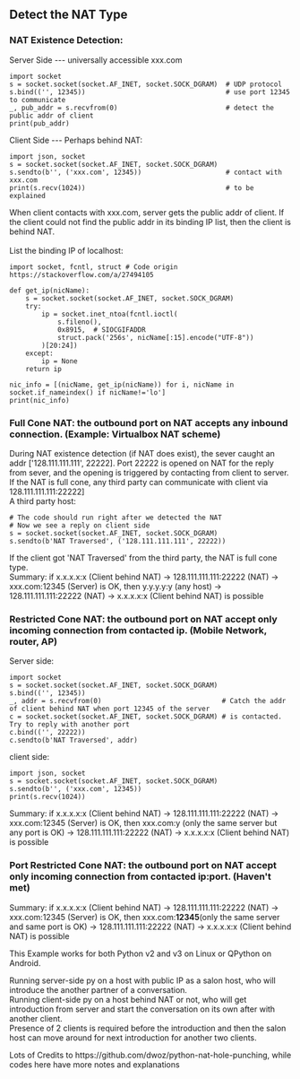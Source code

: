 ## Detect the NAT Type
### NAT Existence Detection:<br>
Server Side --- universally accessible xxx.com
```
import socket 
s = socket.socket(socket.AF_INET, socket.SOCK_DGRAM)  # UDP protocol
s.bind(('', 12345))                                   # use port 12345 to communicate 
_, pub_addr = s.recvfrom(0)                           # detect the public addr of client
print(pub_addr)                                       
```
Client Side --- Perhaps behind NAT:
```
import json, socket 
s = socket.socket(socket.AF_INET, socket.SOCK_DGRAM) 
s.sendto(b'', ('xxx.com', 12345))                     # contact with xxx.com 
print(s.recv(1024))                                   # to be explained 
```
When client contacts with xxx.com, server gets the public addr of client. If the client could not find the public addr in its binding IP list, then the client is behind NAT.<br><br>
List the binding IP of localhost:
```
import socket, fcntl, struct # Code origin https://stackoverflow.com/a/27494105

def get_ip(nicName):
    s = socket.socket(socket.AF_INET, socket.SOCK_DGRAM)
    try:
        ip = socket.inet_ntoa(fcntl.ioctl(
            s.fileno(),
            0x8915,  # SIOCGIFADDR
            struct.pack('256s', nicName[:15].encode("UTF-8"))
        )[20:24])
    except:
        ip = None
    return ip

nic_info = [(nicName, get_ip(nicName)) for i, nicName in socket.if_nameindex() if nicName!='lo'] 
print(nic_info)
```
### Full Cone NAT: the outbound port on NAT accepts any inbound connection. (Example: Virtualbox NAT scheme)
During NAT existence detection (if NAT does exist), the sever caught an addr ['128.111.111.111', 22222]. Port 22222 is opened on NAT for the reply from sever, and the opening is triggered by contacting from client to server. If the NAT is full cone, any third party can communicate with client via 128.111.111.111:22222]<br>
A third party host:
```
# The code should run right after we detected the NAT 
# Now we see a reply on client side
s = socket.socket(socket.AF_INET, socket.SOCK_DGRAM)  
s.sendto(b'NAT Traversed', ('128.111.111.111', 22222))
```
If the client got 'NAT Traversed' from the third party, the NAT is full cone type.<br>
Summary: if x.x.x.x:x (Client behind NAT) -> 128.111.111.111:22222 (NAT) -> xxx.com:12345 (Server) is OK, then y.y.y.y:y (any host) -> 128.111.111.111:22222 (NAT) -> x.x.x.x:x (Client behind NAT) is possible<br> 
### Restricted Cone NAT: the outbound port on NAT accept only incoming connection from contacted ip. (Mobile Network, router, AP)
Server side:
```
import socket
s = socket.socket(socket.AF_INET, socket.SOCK_DGRAM) 
s.bind(('', 12345))                                   
_, addr = s.recvfrom(0)                              # Catch the addr of client behind NAT when port 12345 of the server 
c = socket.socket(socket.AF_INET, socket.SOCK_DGRAM) # is contacted. Try to reply with another port 
c.bind(('', 22222))                                   
c.sendto(b'NAT Traversed', addr)
```
client side:
```
import json, socket
s = socket.socket(socket.AF_INET, socket.SOCK_DGRAM)  
s.sendto(b'', ('xxx.com', 12345))
print(s.recv(1024))
```
Summary: if x.x.x.x:x (Client behind NAT) -> 128.111.111.111:22222 (NAT) -> xxx.com:12345 (Server) is OK, then xxx.com:y (only the same server but any port is OK) -> 128.111.111.111:22222 (NAT) -> x.x.x.x:x (Client behind NAT) is possible<br>
### Port Restricted Cone NAT: the outbound port on NAT accept only incoming connection from contacted ip:port. (Haven't met)
Summary: if x.x.x.x:x (Client behind NAT) -> 128.111.111.111:22222 (NAT) -> xxx.com:12345 (Server) is OK, then xxx.com:<b>12345</b>(only the same server and same port is OK) -> 128.111.111.111:22222 (NAT) -> x.x.x.x:x (Client behind NAT) is possible<br>


This Example works for both Python v2 and v3 on Linux or QPython on Android. <br>
<p>
Running server-side py on a host with public IP as a salon host, who will introduce the another partner of a conversation. <br>
Running client-side py on a host behind NAT or not, who will get introduction from server and start the conversation on its own after with another client. <br>
Presence of 2 clients is required before the introduction and then the salon host can move around for next introduction for another two clients. <br>
<p>
Lots of Credits to https://github.com/dwoz/python-nat-hole-punching, while codes here have more notes and explanations

